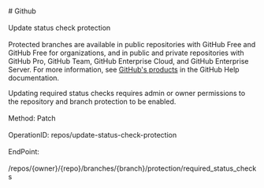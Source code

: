<br>#     Github</br>
<br>Update status check protection</br>
<br>Protected branches are available in public repositories with GitHub Free and GitHub Free for organizations, and in public and private repositories with GitHub Pro, GitHub Team, GitHub Enterprise Cloud, and GitHub Enterprise Server. For more information, see [GitHub's products](https://help.github.com/github/getting-started-with-github/githubs-products) in the GitHub Help documentation.

Updating required status checks requires admin or owner permissions to the repository and branch protection to be enabled.</br>
<br>Method: Patch</br>
<br>OperationID: repos/update-status-check-protection</br>
<br>EndPoint:</br>
<br>/repos/{owner}/{repo}/branches/{branch}/protection/required_status_checks</br>
